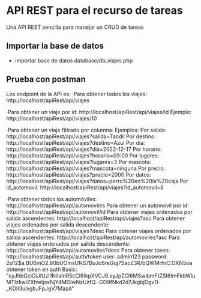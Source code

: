 # API REST para el recurso de tareas
Una API REST sencilla para manejar un CRUD de tareas

## Importar la base de datos
- importar base de datos database/db_viajes.php


## Prueba con postman
Los endpoint de la API es: 
·Para obtener todos los viajes: http://localhost/apiRest/api/viajes

·Para obtener un viaje por id: http://localhost/apiRest/api/viajes/id
                            Ejemplo: http://localhost/apiRest/api/viajes/10

·Para obtener un viaje filtrado por columna:
                            Ejemplos: 
                            Por salida: http://localhost/apiRest/api/viajes?salida=Tandil
                            Por destino: http://localhost/apiRest/api/viajes?destino=Azul
                            Por día: http://localhost/apiRest/api/viajes?dia=2022-12-17
                            Por horario: http://localhost/apiRest/api/viajes?horario=09:00
                            Por lugares: http://localhost/apiRest/api/viajes?lugares=3
                            Por mascota: http://localhost/apiRest/api/viajes?mascota=ninguna
                            Por precio: http://localhost/apiRest/api/viajes?precio=2000
                            Por datos: http://localhost/apiRest/api/viajes?datos=perro%20en%20la%20caja
                            Por id_automovil: http://localhost/apiRest/api/viajes?id_automovil=8

·Para obtener todos los automóviles: http://localhost/apiRest/api/automoviles
Para obtener un automovil por id: http://localhost/apiRest/api/automovil/id
Para obtener viajes ordenados por salida ascendentes: http://localhost/apiRest/api/viajes?asc
Para obtener viajes ordenados por salida descendente: http://localhost/apiRest/api/viajes?desc
Para obtener viajes ordenados por salida ascendentes: http://localhost/apiRest/api/automoviles?asc
Para obtener viajes ordenados por salida descendente: http://localhost/apiRest/api/automoviles?desc
Para obtener token: http://localhost/apiRest/api/auth/token
                    user: admin123
                    password: $2a$12$a.BU6mO2.60bUOmsUNS7BuJc6reGqj7SacZ3R/bQWMrhrC.OXN5oa
                    obtener token en auth Basic: "eyJhbGciOiJIUzI1NiIsInR5cCI6IkpXVCJ9.eyJpZCI6MSwibmFtZSI6ImFkbWluMTIzIiwiZXhwIjoxNjY4MDIwNzUzfQ.-GD9fNkd2d7JkgbjDgvD-_KDII3ulxgbJFpJgV7MazA"